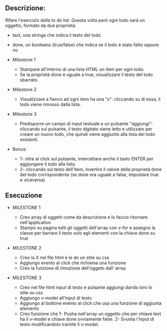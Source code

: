 ## Descrizione:
Rifare l'esercizio della to do list.
Questa volta però ogni todo sarà un oggetto, formato da due proprietà:
- text, una stringa che indica il testo del todo
- done, un booleano (true/false) che indica se il todo è stato fatto oppure no

- Milestone 1
    - Stampare all'interno di una lista HTML un item per ogni todo.
    - Se la proprietà done è uguale a true, visualizzare il testo del todo sbarrato.

- Milestone 2
    - Visualizzare a fianco ad ogni item ha una "x": cliccando su di essa, il todo viene rimosso dalla lista.

- Milestone 3
    - Predisporre un campo di input testuale e un pulsante "aggiungi": cliccando sul pulsante, il testo digitato viene letto e utilizzato per creare un nuovo todo, che quindi viene aggiunto alla lista dei todo esistenti.

- Bonus:
    - 1- oltre al click sul pulsante, intercettare anche il tasto ENTER per aggiungere il todo alla lista
    - 2- cliccando sul testo dell'item, invertire il valore della proprietà done del todo corrispondente (se done era uguale a false, impostare true e viceversa)


## Esecuzione
- MILESTONE 1
    - Creo array di oggetti come da descrizione e lo faccio ritornare nell'applicativo
    - Stampo su pagina tutti gli oggetti dell'array con v-for e assegno la classe per barrare il testo solo agli elementi con la chiave done su true

- MILESTONE 2
    - Creo la X nel file html e le do un stile su css
    - Aggiungo evento al click che richiama una funzione
    - Creo la funzione di rimozione dell'oggeto dall' array


- MILESTONE 3
    - Creo nel file html input di testo e pulsante aggiungi dando loro lo stile su css
    - Aggiungo v-model all'input di testo 
    - Aggiungo al bottone evento al click che usa una funzione di aggiunta elemento
    - Creo funzione che 1- Pusha nell'array un oggetto che per chiave text ha il v-model e chiave done ovviamente false. 2- Svuota l'input di testo modificandolo tramite il v-model.